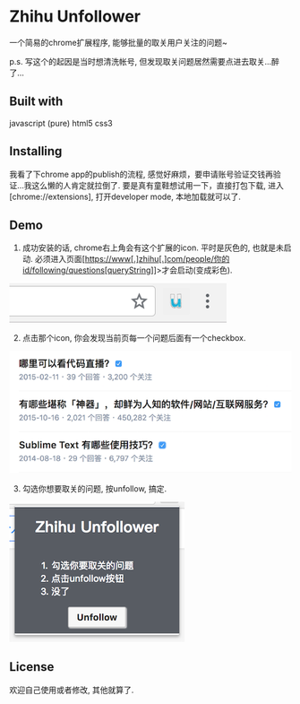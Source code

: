 # Zhihu Unfollower

一个简易的chrome扩展程序, 能够批量的取关用户关注的问题~

p.s. 写这个的起因是当时想清洗帐号, 但发现取关问题居然需要点进去取关...醉了...


## Built with

javascript (pure)
html5
css3


## Installing

我看了下chrome app的publish的流程, 感觉好麻烦，要申请账号验证交钱再验证...我这么懒的人肯定就拉倒了.
要是真有童鞋想试用一下，直接打包下载, 进入[chrome://extensions], 打开developer mode, 本地加载就可以了.


## Demo

1. 成功安装的话, chrome右上角会有这个扩展的icon. 平时是灰色的, 也就是未启动. 必须进入页面<u>[https://www[.]zhihu[.]com/people/你的id/following/questions[queryString]]</u>>才会启动(变成彩色).

![](images/readme/1.png)

2. 点击那个icon, 你会发现当前页每一个问题后面有一个checkbox.

![](images/readme/2.png)

3. 勾选你想要取关的问题, 按unfollow, 搞定.

![](images/readme/3.png)


## License

欢迎自己使用或者修改, 其他就算了.
